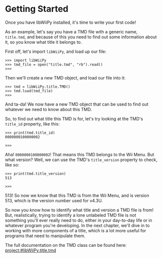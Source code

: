 # Getting Started
Once you have libWiiPy installed, it's time to write your first code!

As an example, let's say you have a TMD file with a generic name, `title.tmd`, and because of this you need to find out some information about it, so you know what title it belongs to.

First off, let's import `libWiiPy`, and load up our file:
```pycon
>>> import libWiiPy
>>> tmd_file = open("title.tmd", "rb").read()
>>>
```

Then we'll create a new TMD object, and load our file into it:
```pycon
>>> tmd = libWiiPy.title.TMD()
>>> tmd.load(tmd_file)
>>>
```

And ta-da! We now have a new TMD object that can be used to find out whatever we need to know about this TMD.

So, to find out what title this TMD is for, let's try looking at the TMD's `title_id` property, like this:
```pycon
>>> print(tmd.title_id)
0000000100000002

>>>
```

Aha! `0000000100000002`! That means this TMD belongs to the Wii Menu. But what version? Well, we can use the TMD's `title_version` property to check, like so:
```pycon
>>> print(tmd.title_version)
513

>>>
```

513! So now we know that this TMD is from the Wii Menu, and is version 513, which is the version number used for v4.3U.

So now you know how to identify what title and version a TMD file is from! But, realistically, trying to identify a lone unlabeled TMD file is not something you'll ever really need to do, either in your day-to-day life or in whatever program you're developing. In the next chapter, we'll dive in to working with more components of a title, which is a lot more useful for programs that need to manipulate them.

The full documentation on the TMD class can be found here: <project:#libWiiPy.title.tmd>
